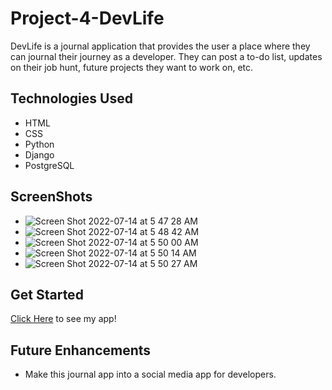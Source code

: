 # Project-4-DevLife

DevLife is a journal application that provides the user a place where they can journal their journey as a developer.
They can post a to-do list, updates on their job hunt, future projects they want to work on, etc.

## Technologies Used
* HTML
* CSS
* Python
* Django
* PostgreSQL

## ScreenShots
* ![Screen Shot 2022-07-14 at 5 47 28 AM](https://user-images.githubusercontent.com/103865078/178986393-22471e07-11e1-4cc2-abcc-f944c2b97ea8.png)
* ![Screen Shot 2022-07-14 at 5 48 42 AM](https://user-images.githubusercontent.com/103865078/178986592-8b4dc7a5-17b7-4af2-8fec-b7d265dad821.png)
* ![Screen Shot 2022-07-14 at 5 50 00 AM](https://user-images.githubusercontent.com/103865078/178986667-de59f7e3-a3d6-4cd4-a588-1a2b9a08fdb4.png)
* ![Screen Shot 2022-07-14 at 5 50 14 AM](https://user-images.githubusercontent.com/103865078/178986745-a4559cfe-036a-4f4b-bb99-d60df6e10c43.png)
* ![Screen Shot 2022-07-14 at 5 50 27 AM](https://user-images.githubusercontent.com/103865078/178986823-3ebf9377-4d0d-41a9-a6b4-4d66699489b9.png)


## Get Started
[Click Here](https://devlife-24.herokuapp.com/) to see my app!

## Future Enhancements
* Make this journal app into a social media app for developers.

